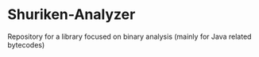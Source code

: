 # Shuriken-Analyzer
Repository for a library focused on binary analysis (mainly for Java related bytecodes)
